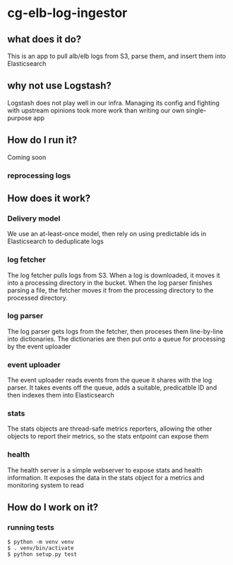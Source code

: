 # cg-elb-log-ingestor

## what does it do?
This is an app to pull alb/elb logs from S3, parse them, and insert them into Elasticsearch

## why not use Logstash?
Logstash does not play well in our infra. Managing its config and fighting with upstream 
opinions took more work than writing our own single-purpose app

## How do I run it?
Coming soon

### reprocessing logs


## How does it work?

### Delivery model
We use an at-least-once model, then rely on using predictable ids in Elasticsearch to
deduplicate logs

### log fetcher
The log fetcher pulls logs from S3. When a log is downloaded, it moves it into a processing directory in the bucket.
When the log parser finishes parsing a file, the fetcher moves it from the processing directory to the processed directory.

### log parser
The log parser gets logs from the fetcher, then proceses them line-by-line into dictionaries. The dictionaries are then put
onto a queue for processing by the event uploader

### event uploader
The event uploader reads events from the queue it shares with the log parser. It takes events off the queue, 
adds a suitable, predicatble ID and then indexes them into Elasticsearch

### stats
The stats objects are thread-safe metrics reporters, allowing the other objects to report their metrics, so the stats
entpoint can expose them

### health
The health server is a simple webserver to expose stats and health information. It exposes the data in the stats object
for a metrics and monitoring system to read

## How do I work on it?

### running tests

```
$ python -m venv venv
$ . venv/bin/activate
$ python setup.py test
```
